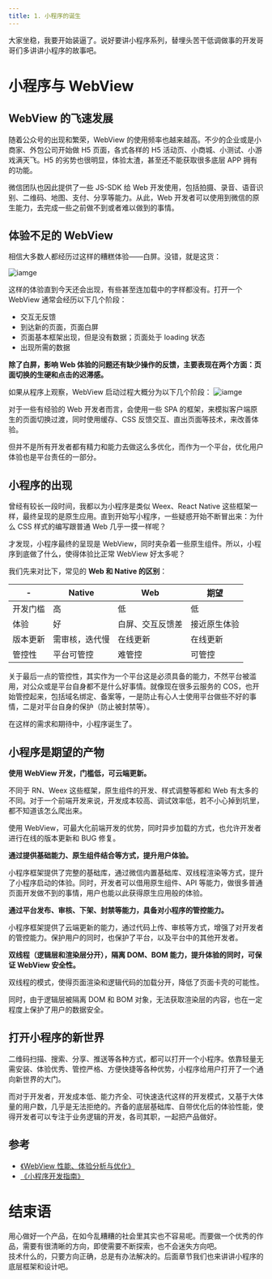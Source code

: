 ```yaml
---
title: 1. 小程序的诞生
---
```


大家坐稳，我要开始装逼了。说好要讲小程序系列，替埋头苦干低调做事的开发哥哥们多讲讲小程序的故事吧。

<!--more-->

# 小程序与 WebView

## WebView 的飞速发展

随着公众号的出现和繁荣，WebView 的使用频率也越来越高。不少的企业或是小商家、外包公司开始做 H5 页面，各式各样的 H5 活动页、小商城、小测试、小游戏满天飞。H5 的劣势也很明显，体验太渣，甚至还不能获取很多底层 APP 拥有的功能。

微信团队也因此提供了一些 JS-SDK 给 Web 开发使用，包括拍摄、录音、语音识别、二维码、地图、支付、分享等能力。从此，Web 开发者可以使用到微信的原生能力，去完成一些之前做不到或者难以做到的事情。

## 体验不足的 WebView

相信大多数人都经历过这样的糟糕体验——白屏。没错，就是这货：

![iamge](https://github-imglib-1255459943.cos.ap-chengdu.myqcloud.com/1535165451%281%29.png)

这样的体验直到今天还会出现，有些甚至连加载中的字样都没有。打开一个 WebView 通常会经历以下几个阶段：

- 交互无反馈
- 到达新的页面，页面白屏
- 页面基本框架出现，但是没有数据；页面处于 loading 状态
- 出现所需的数据

**除了白屏，影响 Web 体验的问题还有缺少操作的反馈，主要表现在两个方面：页面切换的生硬和点击的迟滞感。**

如果从程序上观察，WebView 启动过程大概分为以下几个阶段：
![iamge](https://github-imglib-1255459943.cos.ap-chengdu.myqcloud.com/time.png)

对于一些有经验的 Web 开发者而言，会使用一些 SPA 的框架，来模拟客户端原生的页面切换过渡，同时使用缓存、CSS 反馈交互、直出页面等技术，来改善体验。

但并不是所有开发者都有精力和能力去做这么多优化，而作为一个平台，优化用户体验也是平台责任的一部分。

## 小程序的出现

曾经有较长一段时间，我都以为小程序是类似 Weex、React Native 这些框架一样，最终呈现的是原生应用。直到开始写小程序，一些疑惑开始不断冒出来：为什么 CSS 样式的编写跟普通 Web 几乎一摸一样呢？

才发现，小程序最终的呈现是 WebView，同时夹杂着一些原生组件。所以，小程序到底做了什么，使得体验比正常 WebView 好太多呢？

我们先来对比下，常见的 **Web 和 Native 的区别**：

| -        | Native         | Web              | 期望         |
| -------- | -------------- | ---------------- | ------------ |
| 开发门槛 | 高             | 低               | 低           |
| 体验     | 好             | 白屏、交互反馈差 | 接近原生体验 |
| 版本更新 | 需审核，迭代慢 | 在线更新         | 在线更新     |
| 管控性   | 平台可管控     | 难管控           | 可管控       |

关于最后一点的管控性，其实作为一个平台这是必须具备的能力，不然平台被滥用，对公众或是平台自身都不是什么好事情。就像现在很多云服务的 COS，也开始管控起来，包括域名绑定、备案等，一是防止有心人士使用平台做些不好的事情，二是对平台自身的保护（防止被封禁等）。

在这样的需求和期待中，小程序诞生了。

## 小程序是期望的产物

**使用 WebView 开发，门槛低，可云端更新。**

不同于 RN、Weex 这些框架，原生组件的开发、样式调整等都和 Web 有太多的不同。对于一个前端开发来说，开发成本较高、调试效率低，若不小心掉到坑里，都不知道该怎么爬出来。

使用 WebView，可最大化前端开发的优势，同时异步加载的方式，也允许开发者进行在线的版本更新和 BUG 修复。

**通过提供基础能力、原生组件结合等方式，提升用户体验。**

小程序框架提供了完整的基础库，通过微信内置基础库、双线程渲染等方式，提升了小程序启动的体验。同时，开发者可以借用原生组件、API 等能力，做很多普通页面开发做不到的事情，用户也能以此获得原生应用般的体验。

**通过平台发布、审核、下架、封禁等能力，具备对小程序的管控能力。**

小程序框架提供了云端更新的能力，通过代码上传、审核等方式，增强了对开发者的管控能力。保护用户的同时，也保护了平台，以及平台中的其他开发者。

**双线程（逻辑层和渲染层分开），隔离 DOM、BOM 能力，提升体验的同时，可保证 WebView 安全性。**

双线程的模式，使得页面渲染和逻辑代码的加载分开，降低了页面卡壳的可能性。

同时，由于逻辑层被隔离 DOM 和 BOM 对象，无法获取渲染层的内容，也在一定程度上保护了用户的数据安全。

## 打开小程序的新世界

二维码扫描、搜索、分享、推送等各种方式，都可以打开一个小程序。依靠轻量无需安装、体验优秀、管控严格、方便快捷等各种优势，小程序给用户打开了一个通向新世界的大门。

而对于开发者，开发成本低、能力齐全、可快速迭代这样的开发模式，又基于大体量的用户数，几乎是无法拒绝的。齐备的底层基础库、自带优化后的体验性能，使得开发者可以专注于业务逻辑的开发，各司其职，一起把产品做好。

## 参考

- [《WebView 性能、体验分析与优化》](https://tech.meituan.com/WebViewPerf.html)
- [《小程序开发指南》](https://developers.weixin.qq.com/ebook?action=get_post_info&token=935589521&volumn=1&lang=zh_CN&book=miniprogram&docid=000668c6910b784b00860870a5ac0a)

# 结束语

用心做好一个产品，在如今乱糟糟的社会里其实也不容易呢。而要做一个优秀的作品，需要有很清晰的方向，即使需要不断探索，也不会迷失方向吧。  
技术什么的，只要方向正确，总是有办法解决的。后面章节我们也来讲讲小程序的底层框架和设计吧。
